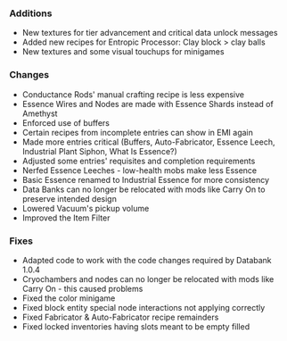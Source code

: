 ### Additions
- New textures for tier advancement and critical data unlock messages
- Added new recipes for Entropic Processor: Clay block > clay balls
- New textures and some visual touchups for minigames

### Changes
- Conductance Rods' manual crafting recipe is less expensive
- Essence Wires and Nodes are made with Essence Shards instead of Amethyst
- Enforced use of buffers
- Certain recipes from incomplete entries can show in EMI again
- Made more entries critical (Buffers, Auto-Fabricator, Essence Leech, Industrial Plant Siphon, What Is Essence?)
- Adjusted some entries' requisites and completion requirements
- Nerfed Essence Leeches - low-health mobs make less Essence
- Basic Essence renamed to Industrial Essence for more consistency
- Data Banks can no longer be relocated with mods like Carry On to preserve intended design
- Lowered Vacuum's pickup volume
- Improved the Item Filter

### Fixes
- Adapted code to work with the code changes required by Databank 1.0.4
- Cryochambers and nodes can no longer be relocated with mods like Carry On - this caused problems
- Fixed the color minigame
- Fixed block entity special node interactions not applying correctly
- Fixed Fabricator & Auto-Fabricator recipe remainders
- Fixed locked inventories having slots meant to be empty filled
